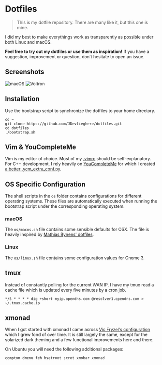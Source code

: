 # Dotfiles

> This is my dotfile repository. There are many like it, but this one is mine.

I did my best to make everythings work as transparently as possible under both
Linux and macOS.

**Feel free to try out my dotfiles or use them as inspiration!** If you have a
suggestion, improvement or question, don't hesitate to open an issue.

## Screenshots

![macOS](https://i.imgur.com/1HKzLs7.png)
![Voltron](https://i.imgur.com/pNVKuy0.png)

## Installation

Use the bootstrap script to synchronize the dotfiles to your home directory.

```
cd ~
git clone https://github.com/JDevlieghere/dotfiles.git
cd dotfiles
./bootstrap.sh
```

## Vim & YouCompleteMe

Vim is my editor of choice. Most of my
[.vimrc](https://github.com/JDevlieghere/dotfiles/blob/master/.vimrc) should be
self-explanatory. For C++ development, I rely heavily on
[YouCompleteMe](https://github.com/Valloric/YouCompleteMe) for which I created
[a better
.ycm_extra_conf.py](https://jonasdevlieghere.com/a-better-youcompleteme-config/).

## OS Specific Configuration

The shell scripts in the `os` folder contains configurations for different
operating systems. These files are automatically executed when running the
bootstrap script under the corresponding operating system.

### macOS

The `os/macos.sh` file contains some sensible defaults for OSX. The file is
heavily inspired by [Mathias Bynens'
dotfiles](https://github.com/mathiasbynens/dotfiles/blob/master/.macos).

### Linux

The `os/linux.sh` file contains some configuration values for Gnome 3.

## tmux

Instead of constantly polling for the current WAN IP, I have my tmux read a
cache file which is updated every five minutes by a cron job.

```
*/5 * * * * dig +short myip.opendns.com @resolver1.opendns.com > ~/.tmux.cache.ip
```

## xmonad

When I got started with xmonad I came across [Vic Fryzel's
configuration](https://github.com/vicfryzel/xmonad-config) which I grew fond of
over time. It is still largely the same, except for the solarized dark theming
and a few functional improvements here and there.

On Ubuntu you will need the following additional packages:

```
compton dmenu feh hsetroot scrot xmobar xmonad
```
